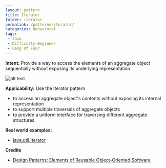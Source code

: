 ```yaml
---
layout: pattern
title: Iterator
folder: iterator
permalink: /patterns/iterator/
categories: Behavioral
tags: 
 - Java
 - Difficulty-Beginner
 - Gang Of Four
---
```


**Intent:** Provide a way to access the elements of an aggregate object
sequentially without exposing its underlying representation.

![alt text](./etc/iterator_1.png "Iterator")

**Applicability:** Use the Iterator pattern

* to access an aggregate object's contents without exposing its internal representation
* to support multiple traversals of aggregate objects
* to provide a uniform interface for traversing different aggregate structures

**Real world examples:**

* [java.util.Iterator](http://docs.oracle.com/javase/8/docs/api/java/util/Iterator.html)

**Credits**

* [Design Patterns: Elements of Reusable Object-Oriented Software](http://www.amazon.com/Design-Patterns-Elements-Reusable-Object-Oriented/dp/0201633612)
